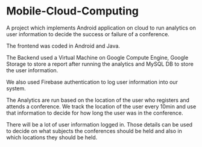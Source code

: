 # Mobile-Cloud-Computing
A project which implements Android application on cloud to run analytics on user information to decide the success or failure of a conference.

The frontend was coded in Android and Java.

The Backend used a Virtual Machine on Google Compute Engine, Google Storage to store a report after running the analytics and MySQL DB to store the user information. 

We also used Firebase authentication to log user information into our system.

The Analytics are run based on the location of the user who registers and attends a conference. We track the location of the user every 10min and use that information to decide for how long the user was in the conference.

There will be a lot of user information logged in. Those details can be used to decide on what subjects the conferences should be held and also in which locations they should be held.
